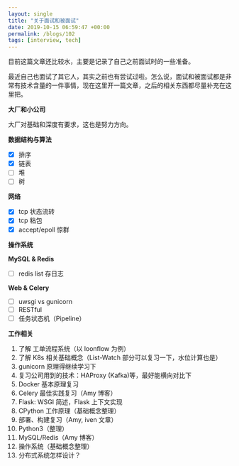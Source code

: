 ```yaml
---
layout: single
title: "关于面试和被面试"
date: 2019-10-15 06:59:47 +00:00
permalink: /blogs/102
tags: [interview, tech]
---
```

目前这篇文章还比较水，主要是记录了自己之前面试时的一些准备。

最近自己也面试了其它人，其实之前也有尝试过啦。怎么说，面试和被面试都是非常有技术含量的一件事情，现在这里开一篇文章，之后的相关东西都尽量补充在这里把。

**大厂和小公司**

大厂对基础和深度有要求，这也是努力方向。

**数据结构与算法**

- [X] 排序
- [X] 链表
- [ ] 堆
- [ ] 树

**网络**

- [X] tcp 状态流转
- [X] tcp 粘包
- [X] accept/epoll 惊群

**操作系统**

**MySQL & Redis**

- [ ] redis list 存日志

**Web & Celery**

- [ ] uwsgi vs gunicorn
- [ ] RESTful
- [ ] 任务状态机（Pipeline）

**工作相关**

1. 了解 工单流程系统（以 loonflow 为例）
2. 了解 K8s 相关基础概念（List-Watch 部分可以复习一下，水位计算也是）
3. gunicorn 原理得继续学习下
4. 复习公司用到的技术：HAProxy (Kafka)等，最好能横向对比下
5. Docker 基本原理复习
6. Celery 最佳实践复习（Amy 博客）
7. Flask: WSGI 简述，Flask 上下文实现
8. CPython 工作原理（基础概念整理）
9. 部署、构建复习（Amy, iven 文章）
10. Python3（整理）
11. MySQL/Redis（Amy 博客）
12. 操作系统（基础概念整理）
13. 分布式系统怎样设计？
